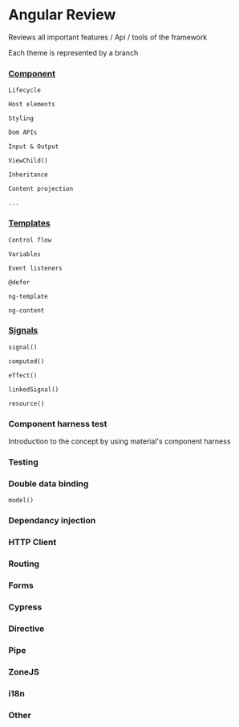 # Angular Review

Reviews all important features / Api / tools of the framework

Each theme is represented by a branch

###  [Component](https://github.com/iliasse-e/angular_review/tree/component)

```
Lifecycle

Host elements

Styling

Dom APIs

Input & Output

ViewChild()

Inheritance

Content projection

...
```

### [Templates](https://github.com/iliasse-e/angular_review/tree/templates)
```
Control flow

Variables

Event listeners

@defer

ng-template

ng-content
```
### [Signals](https://github.com/iliasse-e/angular_review/tree/signal)

```
signal()

computed()

effect()

linkedSignal()

resource()
```

### Component harness test

Introduction to the concept by using material's component harness

### Testing

### Double data binding

```
model()
```

### Dependancy injection

### HTTP Client

### Routing

### Forms

### Cypress

### Directive

### Pipe

### ZoneJS

### i18n

### Other
